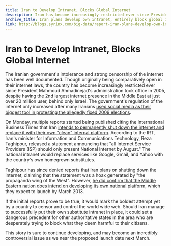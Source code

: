 ```yaml
---
title: Iran to Develop Intranet, Blocks Global Internet
description: Iran has become increasingly restricted ever since President Mahmoud Ahmadinejad's administration took office in 2005.
archive_title: Iran plans develop own intranet, entirely block global internet
link: http://blogs.syrinx.com/big-data/report-iran-plans-develop-own-intranet-entirely-block-global-internet/
---
```


# Iran to Develop Intranet, Blocks Global Internet

The Iranian government's intolerance and strong censorship of the internet has been well documented. Though originally being comparatively open in their internet laws, the country has become increasingly restricted ever since President Mahmoud Ahmadinejad's administration took office in 2005, despite having the 2nd largest internet presence in the Middle East at just over 20 million user, behind only Israel. The government's regulation of the internet only increased after many Iranians [used social media as their biggest tool in protesting the allegedly fixed 2009 elections](http://www.cbsnews.com/2100-205_162-5090788.html).

On Monday, multiple reports started being published citing the International Business Times that Iran [intends to permanently shut down the internet and replace it with their own "clean" internal platform](http://www.ibtimes.com/articles/325415/20120409/iran-internet-intranet-censorhip-freedom-tehran-google.htm). According to the IRT, Iran's minister for Information and Communications Technology, Reza Taghipour, released a statement announcing that "all Internet Service Providers (ISP) should only present National Internet by August." The national intranet would replace services like Google, Gmail, and Yahoo with the country's own homegrown substitutes.

Taghipour has since denied reports that Iran plans on shutting down the internet, claiming that the statement was a hoax generated by "the propaganda wing of the West". However, [he did confirm that the Middle Eastern nation does intend on developing its own national platform](http://mashable.com/2012/04/10/iran-internet-access/), which they expect to launch by March 2013.

If the initial reports prove to be true, it would mark the boldest attempt yet by a country to censor and control the world wide web. Should Iran manage to successfully put their own substitute intranet in place, it could set a dangerous precedent for other authoritative states in the area who are desperately trying to block what they deem harmful to their citizens.

This story is sure to continue developing, and may become an incredibly controversial issue as we near the proposed launch date next March.
